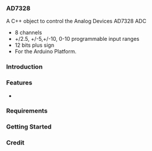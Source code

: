### AD7328

A C++ object to control the Analog Devices AD7328 ADC
- 8 channels
- +/2.5, +/-5,+/-10, 0-10 programmable input ranges
- 12 bits plus sign
- For the Arduino Platform.

### Introduction


### Features

*

### Requirements

### Getting Started

### Credit
